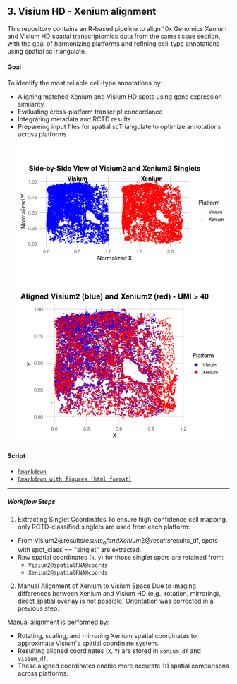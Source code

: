 ## 3. Visium HD - Xenium alignment
This repository contains an R-based pipeline to align 10x Genomics Xenium and Visium HD spatial transcriptomics data from the same tissue section, with the goal of harmonizing platforms and refining cell-type annotations using spatial scTriangulate.

#### Goal
To identify the most reliable cell-type annotations by:
- Aligning matched Xenium and Visium HD spots using gene expression similarity
- Evaluating cross-platform transcript concordance
- Integrating metadata and RCTD results
- Prepareing input files for spatial scTriangulate to optimize annotations across platforms
![Side-by-side figure](./Alignment_files/figure-gfm/unnamed-chunk-3-1.png)
![Alignment figure](.//Alignment_files/figure-gfm/unnamed-chunk-4-1.png)



#### Script
- [`Rmarkdown`](./Alignment.md)
- [`Rmarkdown with figures (html format)`](https://shunyasanuma.github.io/Spatial_LungChat/Alignment.html)
---

##### Workflow Steps
1. Extracting Singlet Coordinates
To ensure high-confidence cell mapping, only RCTD-classified singlets are used from each platform:
- From Visium2@results$results_df and Xenium2@results$results_df, spots with spot_class == "singlet" are extracted.
- Raw spatial coordinates (`x`, `y`) for those singlet spots are retained from:
  * `Visium2@spatialRNA@coords`
  *  `Xenium2@spatialRNA@coords`

2. Manual Alignment of Xenium to Visium Space
Due to imaging differences between Xenium and Visium HD (e.g., rotation, mirroring), direct spatial overlay is not possible. Orientation was corrected in a previous step.

Manual alignment is performed by:
- Rotating, scaling, and mirroring Xenium spatial coordinates to approximate Visium's spatial coordinate system.
- Resulting aligned coordinates (`X`, `Y`) are stored in `xenium_df` and `visium_df`.
- These aligned coordinates enable more accurate 1:1 spatial comparisons across platforms.








